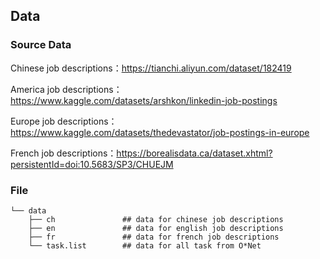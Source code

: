 ## Data
### Source Data
Chinese job descriptions：https://tianchi.aliyun.com/dataset/182419

America job descriptions：https://www.kaggle.com/datasets/arshkon/linkedin-job-postings

Europe job descriptions：https://www.kaggle.com/datasets/thedevastator/job-postings-in-europe

French job descriptions：https://borealisdata.ca/dataset.xhtml?persistentId=doi:10.5683/SP3/CHUEJM

### File
```
└── data
    ├── ch               ## data for chinese job descriptions
    ├── en               ## data for english job descriptions
    ├── fr               ## data for french job descriptions
    └── task.list        ## data for all task from O*Net
```